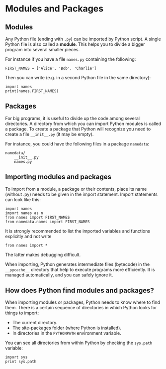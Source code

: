
# Modules and Packages

## Modules

Any Python file (ending with `.py`) can be imported by Python script. A single Python file is also called a **module**. This helps you to divide a bigger program into several smaller pieces.

For instance if you have a file `names.py` containing the following:

    FIRST_NAMES = ['Alice', 'Bob', 'Charlie']

Then you can write (e.g. in a second Python file in the same directory):

    import names
    print(names.FIRST_NAMES)



## Packages

For big programs, it is useful to divide up the code among several directories. A directory from which you can import Python modules is called a package. To create a package that Python will recognize you need to create a file `__init__.py` (it may be empty).

For instance, you could have the following files in a package `namedata`:

    namedata/
        __init__.py
        names.py


## Importing modules and packages

To import from a module, a package or their contents, place its name (without .py) needs to be given in the import statement. Import statements can look like this:

    import names
    import names as n
    from names import FIRST_NAMES
    from namedata.names import FIRST_NAMES

It is strongly recommended to list the imported variables and functions explicitly and not write

    from names import *

The latter makes debugging difficult.

When importing, Python generates intermediate files (bytecode) in the `__pycache__` directory that help to execute programs more efficiently. It is managed automatically, and you can safely ignore it.


## How does Python find modules and packages?

When importing modules or packages, Python needs to know where to find them. There is a certain sequence of directories in which Python looks for things to import:

* The current directory.
* The site-packages folder (where Python is installed).
* In directories in the `PYTHONPATH` environment variable.

You can see all directories from within Python by checking the `sys.path` variable:

    import sys
    print sys.path
